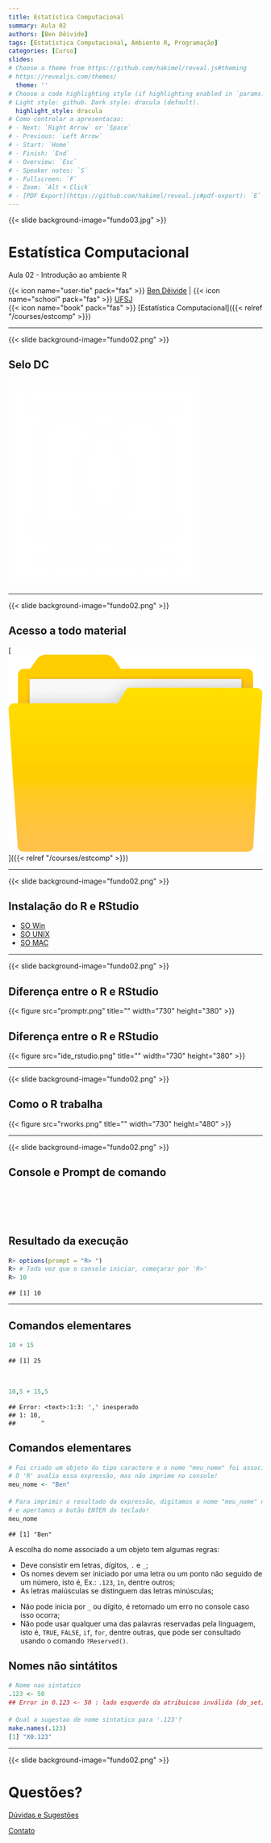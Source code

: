 ```yaml
---
title: Estatística Computacional
summary: Aula 02
authors: [Ben Dêivide]
tags: [Estatística Computacional, Ambiente R, Programação]
categories: [Curso]
slides:
# Choose a theme from https://github.com/hakimel/reveal.js#theming
# https://revealjs.com/themes/
  theme: ''
# Choose a code highlighting style (if highlighting enabled in `params.toml`)
# Light style: github. Dark style: dracula (default).
  highlight_style: dracula
# Como controlar a apresentacao:
# - Next: `Right Arrow` or `Space`
# - Previous: `Left Arrow`
# - Start: `Home`
# - Finish: `End`
# - Overview: `Esc`
# - Speaker notes: `S`
# - Fullscreen: `F`
# - Zoom: `Alt + Click`
# - [PDF Export](https://github.com/hakimel/reveal.js#pdf-export): `E`
---
```


{{< slide background-image="fundo03.jpg" >}}

# Estatística Computacional
Aula 02 - Introdução ao ambiente R
</br>


{{< icon name="user-tie" pack="fas" >}} [Ben Dêivide](https://bendeivide.github.io/) | {{< icon name="school" pack="fas" >}} [UFSJ](https://www.ufsj.edu.br/)
</br>
{{< icon name="book" pack="fas" >}} [Estatística Computacional]({{< relref "/courses/estcomp" >}})


---

{{< slide background-image="fundo02.png" >}}

## Selo DC

[![](SeloDC-branco.png)](https://bendeivide.github.io/dc/)

---

{{< slide background-image="fundo02.png" >}}

## Acesso a todo material

[![](folder.png)]({{< relref "/courses/estcomp" >}})

---

{{< slide background-image="fundo02.png" >}}

## Instalação do R e RStudio

- [SO Win](https://bendeivide.github.io/cursor/#so-windows)
- [SO UNIX](https://bendeivide.github.io/cursor/#so-linux-ubuntu)
- [SO MAC](https://bendeivide.github.io/cursor/#so-mac)

---

{{< slide background-image="fundo02.png" >}}


<!-- https://revealjs.com/transitions/ -->
<section data-transition="zoom">
  <h2>Diferença entre o R e RStudio</h2>
  {{< figure src="promptr.png" title="" width="730" height="380" >}}
  
</section>

<section data-transition-speed="fast">
<h2>Diferença entre o R e RStudio</h2>
{{< figure src="ide_rstudio.png" title="" width="730" height="380" >}}

</section>

---

{{< slide background-image="fundo02.png" >}}

## Como o R trabalha

{{< figure src="rworks.png" title="" width="730" height="480" >}}

---

{{< slide background-image="fundo02.png" >}}

<section data-auto-animate>
  <h2 data-id="code-title">Console e Prompt de comando</h2>
	<pre data-id="code-animation">
	  <code class="hljs" data-trim data-line-numbers="|1|2-3">
	    <script type="text/template">
        options(prompt = "R> ")
        # Toda vez que o console iniciar, começarar por 'R>'
        10
	    </script>
	  </code>
	</pre>
</section>

<section>
<h2 data-id="code-title">Resultado da execução</h2>


```r
R> options(prompt = "R> ")
R> # Toda vez que o console iniciar, começarar por 'R>'
R> 10
```

```
## [1] 10
```
</section>

---

<section>
<h2> Comandos elementares </h2>


```r
10 + 15
```

```
## [1] 25
```
</br>


```r
10,5 + 15,5
```

```
## Error: <text>:1:3: ',' inesperado
## 1: 10,
##       ^
```

</section>

<section>

<h2> Comandos elementares </h2>


```r
# Foi criado um objeto do tipo caractere e o nome "meu_nome" foi associado a ele
# O 'R' avalia essa expressão, mas não imprime no console!
meu_nome <- "Ben"

# Para imprimir o resultado da expressão, digitamos o nome "meu_nome" no console
# e apertamos o botão ENTER do teclado!
meu_nome
```

```
## [1] "Ben"
```

</section>

<section>

A escolha do nome associado a um objeto tem algumas regras:

- Deve consistir em letras, dígitos, `.` e `_`;
- Os nomes devem ser iniciado por uma letra ou um ponto não seguido de um número, isto é, Ex.: `.123`, `1n`, dentre outros;
- As letras maiúsculas se distinguem das letras minúsculas;


</section>

<section>

- Não pode inicia por `_` ou dígito, é retornado um erro no console caso isso ocorra;
- Não pode usar qualquer uma das palavras reservadas pela linguagem, isto é, `TRUE`, `FALSE`, `if`, `for`, dentre outras, que pode ser consultado usando o comando `?Reserved()`.

</section>

<section>

<h2> Nomes não sintátitos  </h2>


```r
# Nome nao sintatico
.123 <- 50
## Error in 0.123 <- 50 : lado esquerdo da atribuicao inválida (do_set)

# Qual a sugestao de nome sintatico para '.123'?
make.names(.123)
[1] "X0.123"
```

</section>

---

{{< slide background-image="fundo02.png" >}}

# Questões?

[Dúvidas e Sugestões](https://bendeivide.github.io/)

[Contato](https://bendeivide.github.io/#contact)
